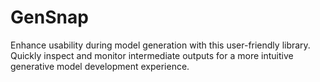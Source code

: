 # GenSnap
Enhance usability during model generation with this user-friendly library. Quickly inspect and monitor intermediate outputs for a more intuitive generative model development experience.
